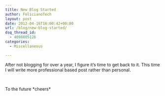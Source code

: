 ```yaml
---
title: New Blog Started
author: FelicianoTech
layout: post
date: 2012-04-16T16:00:42+00:00
url: /blog/new-blog-started/
dsq_thread_id:
  - 4098805126
categories:
  - Miscellaneous

---
```

After not blogging for over a year, I figure it&#8217;s time to get back to it. This time I will write more professional based post rather than personal.

&nbsp;

To the future \*cheers\*
